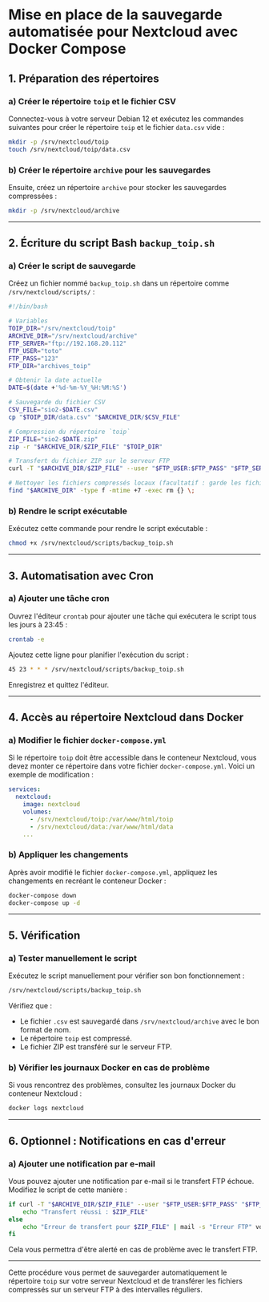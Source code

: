 # Mise en place de la sauvegarde automatisée pour Nextcloud avec Docker Compose

## 1. Préparation des répertoires

### a) Créer le répertoire `toip` et le fichier CSV
Connectez-vous à votre serveur Debian 12 et exécutez les commandes suivantes pour créer le répertoire `toip` et le fichier `data.csv` vide :
```bash
mkdir -p /srv/nextcloud/toip
touch /srv/nextcloud/toip/data.csv
```

### b) Créer le répertoire `archive` pour les sauvegardes
Ensuite, créez un répertoire `archive` pour stocker les sauvegardes compressées :
```bash
mkdir -p /srv/nextcloud/archive
```

---

## 2. Écriture du script Bash `backup_toip.sh`

### a) Créer le script de sauvegarde
Créez un fichier nommé `backup_toip.sh` dans un répertoire comme `/srv/nextcloud/scripts/` :

```bash
#!/bin/bash

# Variables
TOIP_DIR="/srv/nextcloud/toip"
ARCHIVE_DIR="/srv/nextcloud/archive"
FTP_SERVER="ftp://192.168.20.112"
FTP_USER="toto"
FTP_PASS="123"
FTP_DIR="archives_toip"

# Obtenir la date actuelle
DATE=$(date +'%d-%m-%Y_%H:%M:%S')

# Sauvegarde du fichier CSV
CSV_FILE="sio2-$DATE.csv"
cp "$TOIP_DIR/data.csv" "$ARCHIVE_DIR/$CSV_FILE"

# Compression du répertoire `toip`
ZIP_FILE="sio2-$DATE.zip"
zip -r "$ARCHIVE_DIR/$ZIP_FILE" "$TOIP_DIR"

# Transfert du fichier ZIP sur le serveur FTP
curl -T "$ARCHIVE_DIR/$ZIP_FILE" --user "$FTP_USER:$FTP_PASS" "$FTP_SERVER/$FTP_DIR/"

# Nettoyer les fichiers compressés locaux (facultatif : garde les fichiers 7 jours)
find "$ARCHIVE_DIR" -type f -mtime +7 -exec rm {} \;
```

### b) Rendre le script exécutable
Exécutez cette commande pour rendre le script exécutable :
```bash
chmod +x /srv/nextcloud/scripts/backup_toip.sh
```

---

## 3. Automatisation avec Cron

### a) Ajouter une tâche cron
Ouvrez l'éditeur `crontab` pour ajouter une tâche qui exécutera le script tous les jours à 23:45 :
```bash
crontab -e
```

Ajoutez cette ligne pour planifier l'exécution du script :
```bash
45 23 * * * /srv/nextcloud/scripts/backup_toip.sh
```

Enregistrez et quittez l'éditeur.

---

## 4. Accès au répertoire Nextcloud dans Docker

### a) Modifier le fichier `docker-compose.yml`
Si le répertoire `toip` doit être accessible dans le conteneur Nextcloud, vous devez monter ce répertoire dans votre fichier `docker-compose.yml`. Voici un exemple de modification :
```yaml
services:
  nextcloud:
    image: nextcloud
    volumes:
      - /srv/nextcloud/toip:/var/www/html/toip
      - /srv/nextcloud/data:/var/www/html/data
    ...
```

### b) Appliquer les changements
Après avoir modifié le fichier `docker-compose.yml`, appliquez les changements en recréant le conteneur Docker :
```bash
docker-compose down
docker-compose up -d
```

---

## 5. Vérification

### a) Tester manuellement le script
Exécutez le script manuellement pour vérifier son bon fonctionnement :
```bash
/srv/nextcloud/scripts/backup_toip.sh
```

Vérifiez que :
- Le fichier `.csv` est sauvegardé dans `/srv/nextcloud/archive` avec le bon format de nom.
- Le répertoire `toip` est compressé.
- Le fichier ZIP est transféré sur le serveur FTP.

### b) Vérifier les journaux Docker en cas de problème
Si vous rencontrez des problèmes, consultez les journaux Docker du conteneur Nextcloud :
```bash
docker logs nextcloud
```

---

## 6. Optionnel : Notifications en cas d'erreur

### a) Ajouter une notification par e-mail
Vous pouvez ajouter une notification par e-mail si le transfert FTP échoue. Modifiez le script de cette manière :

```bash
if curl -T "$ARCHIVE_DIR/$ZIP_FILE" --user "$FTP_USER:$FTP_PASS" "$FTP_SERVER/$FTP_DIR/"; then
    echo "Transfert réussi : $ZIP_FILE"
else
    echo "Erreur de transfert pour $ZIP_FILE" | mail -s "Erreur FTP" votre.email@example.com
fi
```

Cela vous permettra d'être alerté en cas de problème avec le transfert FTP.

---

Cette procédure vous permet de sauvegarder automatiquement le répertoire `toip` sur votre serveur Nextcloud et de transférer les fichiers compressés sur un serveur FTP à des intervalles réguliers.
